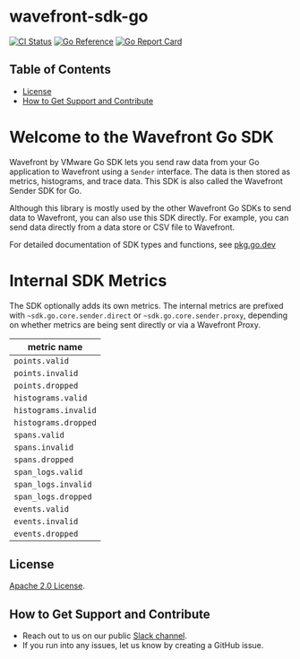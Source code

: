 # wavefront-sdk-go

[![CI Status](https://github.com/wavefrontHQ/wavefront-sdk-go/actions/workflows/main.yml/badge.svg)](https://github.com/wavefrontHQ/wavefront-sdk-go/actions/workflows/main.yml)
[![Go Reference](https://pkg.go.dev/badge/github.com/wavefronthq/wavefront-sdk-go.svg)](https://pkg.go.dev/github.com/wavefronthq/wavefront-sdk-go)
[![Go Report Card](https://goreportcard.com/badge/github.com/wavefronthq/wavefront-sdk-go)](https://goreportcard.com/report/github.com/wavefronthq/wavefront-sdk-go)

## Table of Contents
* [License](#License)
* [How to Get Support and Contribute](#how-to-get-support-and-contribute)

# Welcome to the Wavefront Go SDK

Wavefront by VMware Go SDK lets you send raw data from your Go application to Wavefront using a `Sender` interface.
The data is then stored as metrics, histograms, and trace data. This SDK is also called the Wavefront Sender SDK for Go. 

Although this library is mostly used by the other Wavefront Go SDKs to send data to Wavefront, 
you can also use this SDK directly. For example, you can send data directly from a data store or CSV file to Wavefront.

For detailed documentation of SDK types and functions, see [pkg.go.dev](https://pkg.go.dev/github.com/wavefronthq/wavefront-sdk-go/senders)

# Internal SDK Metrics

The SDK optionally adds its own metrics. The internal metrics are prefixed with `~sdk.go.core.sender.direct` or  `~sdk.go.core.sender.proxy`, depending on whether metrics are being sent directly or via a Wavefront Proxy.

| metric name          |
|----------------------|
| `points.valid`       |
| `points.invalid`     |  
| `points.dropped`     |  
| `histograms.valid`   | 
| `histograms.invalid` |
| `histograms.dropped` |
| `spans.valid`        |
| `spans.invalid`      |
| `spans.dropped`      |
| `span_logs.valid`    |
| `span_logs.invalid`  |
| `span_logs.dropped`  |
| `events.valid`       |
| `events.invalid`     |
| `events.dropped`     |

## License
[Apache 2.0 License](LICENSE).

## How to Get Support and Contribute

* Reach out to us on our public [Slack channel](https://www.wavefront.com/join-public-slack).
* If you run into any issues, let us know by creating a GitHub issue.
